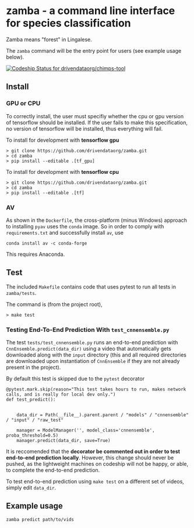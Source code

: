 # zamba - a command line interface for species classification

Zamba means "forest" in Lingalese.

The `zamba` command will be the entry point for users (see 
example usage below).

[ ![Codeship Status for drivendataorg/chimps-tool](https://app.codeship.com/projects/03e3a040-0b6d-0136-afe4-3aeedc3a22e1/status?branch=master)](https://app.codeship.com/projects/281856)

## Install

### GPU or CPU
To correctly install, the user must specifiy whether the cpu or gpu version of tensorflow should be installed. If the user fails to make this specification, no version of tensorflow will be installed, thus everything will fail.

To install for development with **tensorflow gpu** 
```
> git clone https://github.com/drivendataorg/zamba.git
> cd zamba
> pip install --editable .[tf_gpu]
```

To install for development with **tensorflow cpu**
```
> git clone https://github.com/drivendataorg/zamba.git
> cd zamba
> pip install --editable .[tf]
```

### AV
As shown in the `Dockerfile`, the cross-platform (minus Windows) approach to installing `pyav` uses the `conda` image. So in order to comply with `requirements.txt` and successfully install `av`, use

```
conda install av -c conda-forge
```

This requires Anaconda.

## Test
The included `Makefile` contains code that uses pytest to run all tests in `zamba/tests`.

The command is (from the project root),

```
> make test
```

### Testing End-To-End Prediction With `test_cnnensemble.py`
The test `tests/test_cnnensemble.py` runs an end-to-end prediction with `CnnEnsemble.predict(data_dir)` using a video that automatically gets downloaded along with the `input` directory (this and all required directories are downloaded upon instantiation of `CnnEnsemble` if they are not already present in the project).

By default this test is skipped due to the `pytest` decorator

```
@pytest.mark.skip(reason="This test takes hours to run, makes network calls, and is really for local dev only.")
def test_predict():


    data_dir = Path(__file__).parent.parent / "models" / "cnnensemble" / "input" / "raw_test"

    manager = ModelManager('', model_class='cnnensemble', proba_threshold=0.5)
    manager.predict(data_dir, save=True)
```

It is reccomended that the **decorator be commented out in order to test end-to-end prediction locally**. However, this change should never be pushed, as the lightweight machines on codeship will not be happy, or able, to complete the end-to-end prediction.

To test end-to-end prediction using `make test` on a different set of videos, simply edit `data_dir`.

## Example usage

`zamba predict path/to/vids`

